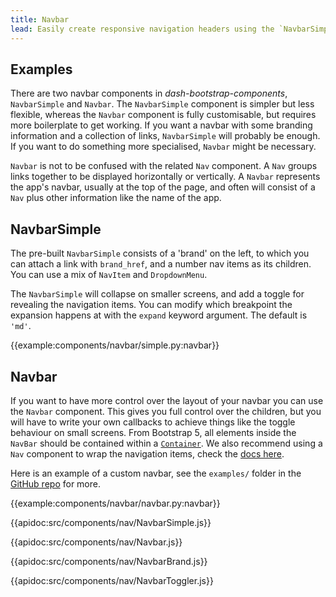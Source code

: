 ```yaml
---
title: Navbar
lead: Easily create responsive navigation headers using the `NavbarSimple` and `Navbar` components.
---
```


## Examples

There are two navbar components in *dash-bootstrap-components*, `NavbarSimple` and `Navbar`. The `NavbarSimple` component is simpler but less flexible, whereas the `Navbar` component is fully customisable, but requires more boilerplate to get working. If you want a navbar with some branding information and a collection of links, `NavbarSimple` will probably be enough. If you want to do something more specialised, `Navbar` might be necessary.

`Navbar` is not to be confused with the related `Nav` component. A `Nav` groups links together to be displayed horizontally or vertically. A `Navbar` represents the app's navbar, usually at the top of the page, and often will consist of a `Nav` plus other information like the name of the app.

## NavbarSimple

The pre-built `NavbarSimple` consists of a 'brand' on the left, to which you can attach a link with `brand_href`, and a number nav items as its children. You can use a mix of `NavItem` and `DropdownMenu`.

The `NavbarSimple` will collapse on smaller screens, and add a toggle for revealing the navigation items. You can modify which breakpoint the expansion happens at with the `expand` keyword argument. The default is `'md'`.

{{example:components/navbar/simple.py:navbar}}

## Navbar

If you want to have more control over the layout of your navbar you can use the `Navbar` component. This gives you full control over the children, but you will have to write your own callbacks to achieve things like the toggle behaviour on small screens. From Bootstrap 5, all elements inside the `NavBar` should be contained within a [`Container`](/docs/components/layout). We also recommend using a `Nav` component to wrap the navigation items, check the [docs here](/docs/components/nav).

Here is an example of a custom navbar, see the `examples/` folder in the [GitHub repo](https://github.com/dbc-team/dash-bootstrap-components/blob/main/examples/advanced-component-usage/navbars.py) for more.

{{example:components/navbar/navbar.py:navbar}}

{{apidoc:src/components/nav/NavbarSimple.js}}

{{apidoc:src/components/nav/Navbar.js}}

{{apidoc:src/components/nav/NavbarBrand.js}}

{{apidoc:src/components/nav/NavbarToggler.js}}
